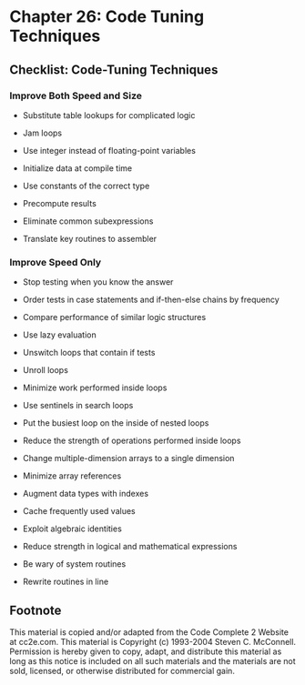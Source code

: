 Chapter 26: Code Tuning Techniques
==================================

Checklist: Code-Tuning Techniques
---------------------------------

### Improve Both Speed and Size

- Substitute table lookups for complicated logic

- Jam loops

- Use integer instead of floating-point variables

- Initialize data at compile time

- Use constants of the correct type

- Precompute results

- Eliminate common subexpressions

- Translate key routines to assembler

### Improve Speed Only

- Stop testing when you know the answer

- Order tests in case statements and if-then-else chains by frequency

- Compare performance of similar logic structures

- Use lazy evaluation

- Unswitch loops that contain if tests

- Unroll loops

- Minimize work performed inside loops

- Use sentinels in search loops

- Put the busiest loop on the inside of nested loops

- Reduce the strength of operations performed inside loops

- Change multiple-dimension arrays to a single dimension

- Minimize array references

- Augment data types with indexes

- Cache frequently used values

- Exploit algebraic identities

- Reduce strength in logical and mathematical expressions

- Be wary of system routines

- Rewrite routines in line


Footnote
--------
This material is copied and/or adapted from the Code Complete 2 Website at cc2e.com. This material is Copyright (c) 1993-2004 Steven C. McConnell. Permission is hereby given to copy, adapt, and distribute this material as long as this notice is included on all such materials and the materials are not sold, licensed, or otherwise distributed for commercial gain.
